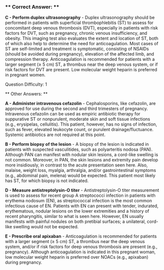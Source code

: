 ### ** Correct Answer: **

**C - Perform duplex ultrasonography** - Duplex ultrasonography should be performed in patients with superficial thrombophlebitis (ST) to assess for concomitant deep venous thrombosis (DVT), especially in patients with risk factors for DVT, such as pregnancy, chronic venous insufficiency, and obesity. This imaging test also evaluates the extent and location of ST, both of which also help to determine the need for anticoagulation. Most cases of ST are self-limited and treatment is symptomatic, consisting of NSAIDs (should be avoided during pregnancy), elevation of the affected limb, and compression therapy. Anticoagulation is recommended for patients with a larger segment (≥ 5 cm) ST, a thrombus near the deep venous system, or if risk factors for DVT are present. Low molecular weight heparin is preferred in pregnant women.

Question Difficulty: 1

** Other Answers: **

**A - Administer intravenous cefazolin** - Cephalosporins, like cefazolin, are approved for use during the second and third trimesters of pregnancy. Intravenous cefazolin can be used as empiric antibiotic therapy for suppurative ST or nonpurulent, moderate skin and soft tissue infections (e.g., erysipelas, cellulitis). This patient, however, has no signs of infection, such as fever, elevated leukocyte count, or purulent drainage/fluctuance. Systemic antibiotics are not required at this point.

**B - Perform biopsy of the lesion** - A biopsy of the lesion is indicated in patients with suspected vasculitides, such as polyarteritis nodosa (PAN). Although PAN can manifest with nodular skin lesions, a cord-like swelling is not common. Moreover, in PAN, the skin lesions and extremity pain develop more insidiously, in contrast to the acute presentation seen here. Also, malaise, weight loss, myalgia, arthralgia, and/or gastrointestinal symptoms (e.g., abdominal pain, melena) would be expected. This patient most likely has ST, for which biopsy is not indicated.

**D - Measure antistreptolysin-O titer** - Antistreptolysin-O titer measurement is used to assess for recent group A streptococci infection in patients with erythema nodosum (EN), as streptococcal infection is the most common infectious cause of EN. Patients with EN can present with tender, indurated, erythematous, nodular lesions on the lower extremities and a history of recent pharyngitis, similar to what is seen here. However, EN usually manifests with painful nodules on both pretibial surfaces; a unilateral, cord-like swelling would not be expected.

**E - Prescribe oral apixaban** - Anticoagulation is recommended for patients with a larger segment (≥ 5 cm) ST, a thrombus near the deep venous system, and/or if risk factors for deep venous thrombosis are present (e.g., pregnancy). Although anticoagulation is indicated in this pregnant woman, low molecular weight heparin is preferred over NOACs (e.g., apixaban) during pregnancy.

